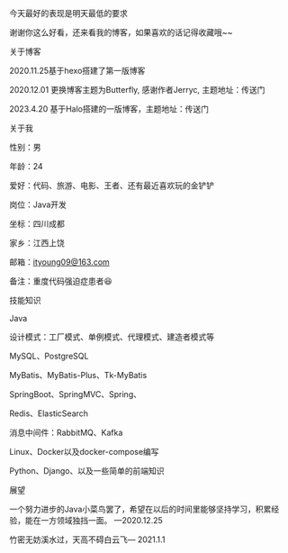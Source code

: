 今天最好的表现是明天最低的要求

谢谢你这么好看，还来看我的博客，如果喜欢的话记得收藏哦~~

关于博客

2020.11.25基于hexo搭建了第一版博客

2020.12.01 更换博客主题为Butterfly, 感谢作者Jerryc, 主题地址：传送门

2023.4.20 基于Halo搭建的一版博客，主题地址：传送门

关于我

性别：男

年龄：24

爱好：代码、旅游、电影、王者、还有最近喜欢玩的金铲铲

岗位：Java开发

坐标：四川成都

家乡：江西上饶

邮箱：ityoung09@163.com

备注：重度代码强迫症患者😆

技能知识

Java

设计模式：工厂模式、单例模式、代理模式、建造者模式等

MySQL、PostgreSQL

MyBatis、MyBatis-Plus、Tk-MyBatis

SpringBoot、SpringMVC、Spring、

Redis、ElasticSearch

消息中间件：RabbitMQ、Kafka

Linux、Docker以及docker-compose编写

Python、Django、以及一些简单的前端知识

展望

一个努力进步的Java小菜鸟罢了，希望在以后的时间里能够坚持学习，积累经验，能在一方领域独挡一面。 —2020.12.25

竹密无妨溪水过，天高不碍白云飞— 2021.1.1
